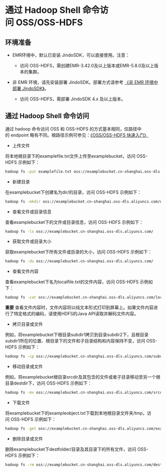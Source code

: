 # 通过 Hadoop Shell 命令访问 OSS/OSS-HDFS

## 环境准备

*   EMR环境中，默认已安装 JindoSDK，可以直接使用。注意：
    
    *   访问 OSS-HDFS，需创建EMR-3.42.0及以上版本或EMR-5.8.0及以上版本的集群。
        
*   非 EMR 环境，请先安装部署 JindoSDK。部署方式请参考 [《非 EMR 环境中部署 JindoSDK》](/docs/user/5.x/jindodata/jindosdk/deployment.md)。
    
    *   访问 OSS-HDFS，需部署 JindoSDK 4.x 及以上版本。
        

## 通过 Hadoop Shell 命令访问

通过 hadoop 命令访问 OSS 和 OSS-HDFS 的方式基本相同，仅路径中的 endpoint 略有不同。根路径示例可参见：[《OSS/OSS-HDFS 快速入门》](/docs/user/5.x/oss/quickstart.md)

*   上传文件
    

将本地根目录下的examplefile.txt文件上传至examplebucket，访问 OSS-HDFS 示例如下：

```bash
hadoop fs -put examplefile.txt oss://examplebucket.cn-shanghai.oss-dls.aliyuncs.com/
```

*   新建目录
    
在examplebucket下创建名为dir/的目录，访问 OSS-HDFS 示例如下：

```bash
hadoop fs -mkdir oss://examplebucket.cn-shanghai.oss-dls.aliyuncs.com/dir/
```

*   查看文件或目录信息
    
查看examplebucket下的文件或目录信息，访问 OSS-HDFS 示例如下：

```bash
hadoop fs -ls oss://examplebucket.cn-shanghai.oss-dls.aliyuncs.com/
```

*   获取文件或目录大小
    
获取examplebucket下所有文件或目录的大小，访问 OSS-HDFS 示例如下：

```bash
hadoop fs -du oss://examplebucket.cn-shanghai.oss-dls.aliyuncs.com/
```

*   查看文件内容
    
查看examplebucket下名为localfile.txt的文件内容，访问 OSS-HDFS 示例如下：

```bash
hadoop fs -cat oss://examplebucket.cn-shanghai.oss-dls.aliyuncs.com/localfile.txt
```

**重要** 查看文件内容时，文件内容将以纯文本形式打印到屏幕上。如果文件内容进行了特定格式的编码，请使用HDFS的Java API读取并解码文件内容。

*   拷贝目录或文件
    
例如，将examplebucket下根目录subdir1拷贝到目录subdir2下，且根目录subdir1所在的位置、根目录下的文件和子目录结构和内容保持不变，访问 OSS-HDFS 示例如下：

```bash
hadoop fs -cp oss://examplebucket.cn-shanghai.oss-dls.aliyuncs.com/subdir1  oss://examplebucket.cn-shanghai.oss-dls.aliyuncs.com/subdir2/subdir1
```

*   移动目录或文件
    
例如，将examplebucket根目录srcdir及其包含的文件或者子目录移动至另一个根目录destdir下，访问 OSS-HDFS 示例如下：

```bash
hadoop fs -mv oss://examplebucket.cn-shanghai.oss-dls.aliyuncs.com/srcdir  oss://examplebucket.cn-shanghai.oss-dls.aliyuncs.com/destdir
```

*   下载文件
    
将examplebucket下的exampleobject.txt下载到本地根目录文件夹/tmp，访问 OSS-HDFS 示例如下：

```bash
hadoop fs -get oss://examplebucket.cn-shanghai.oss-dls.aliyuncs.com/exampleobject.txt  /tmp/
```

*   删除目录或文件
    
删除examplebucket下destfolder/目录及其目录下的所有文件，访问 OSS-HDFS 示例如下：

```bash
hadoop fs -rm oss://examplebucket.cn-shanghai.oss-dls.aliyuncs.com/destfolder/
```